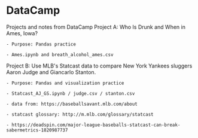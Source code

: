 # DataCamp
Projects and notes from DataCamp
Project A: Who Is Drunk and When in Ames, Iowa?

    - Purpose: Pandas practice
    
    - Ames.ipynb and breath_alcohol_ames.csv


Project B: Use MLB's Statcast data to compare New York Yankees sluggers Aaron Judge and Giancarlo Stanton.

    - Purpose: Pandas and visualization practice
    
    - Statcast_AJ_GS.ipynb / judge.csv / stanton.csv
    
    - data from: https://baseballsavant.mlb.com/about
    
    - statcast glossary: http://m.mlb.com/glossary/statcast
    
    - https://deadspin.com/major-league-baseballs-statcast-can-break-sabermetrics-1820987737
